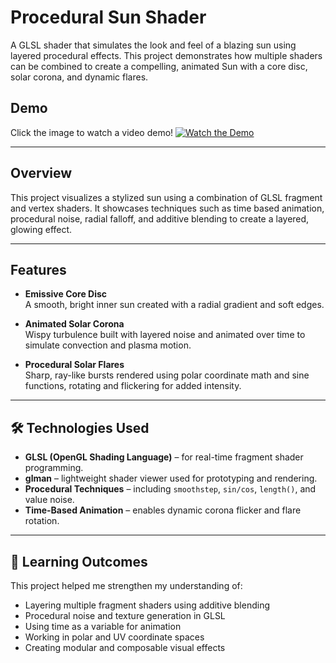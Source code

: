 # Procedural Sun Shader

A GLSL shader that simulates the look and feel of a blazing sun using layered procedural effects. This project demonstrates how multiple shaders can be combined to create a compelling, animated Sun with a core disc, solar corona, and dynamic flares.

## Demo
Click the image to watch a video demo! 
[![Watch the Demo](https://img.youtube.com/vi/2O4LYdh_220/0.jpg)](https://www.youtube.com/watch?v=2O4LYdh_220)

---

## Overview

This project visualizes a stylized sun using a combination of GLSL fragment and vertex shaders. It showcases techniques such as time based animation, procedural noise, radial falloff, and additive blending to create a layered, glowing effect.

---

## Features

- **Emissive Core Disc**  
  A smooth, bright inner sun created with a radial gradient and soft edges.

- **Animated Solar Corona**  
  Wispy turbulence built with layered noise and animated over time to simulate convection and plasma motion.

- **Procedural Solar Flares**  
  Sharp, ray-like bursts rendered using polar coordinate math and sine functions, rotating and flickering for added intensity.


---

## 🛠️ Technologies Used

- **GLSL (OpenGL Shading Language)** – for real-time fragment shader programming.
- **glman** – lightweight shader viewer used for prototyping and rendering.
- **Procedural Techniques** – including `smoothstep`, `sin/cos`, `length()`, and value noise.
- **Time-Based Animation** – enables dynamic corona flicker and flare rotation.


---

## 📌 Learning Outcomes

This project helped me strengthen my understanding of:

- Layering multiple fragment shaders using additive blending
- Procedural noise and texture generation in GLSL
- Using time as a variable for animation
- Working in polar and UV coordinate spaces
- Creating modular and composable visual effects

